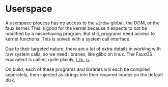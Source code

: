 # Userspace

A userspace process has no access to the `window` global, the DOM, or the faux kernel.
This is good for the kernel because it expects to not be modified by a misbehaving program.
But still, programs need access to kernel functions. This is solved with a system call interface.

Due to their targeted nature, there are a lot of extra details in working with raw system calls, so
we need libraries, like glibc on linux. The FauxOS equivalent is called, quite
plainly, [`lib.js`](https://raw.githubusercontent.com/fauxOS/fauxOS/master/build/userspace/lib.js).


On build, each of these programs and libraries will each be compiled seperately, then injected as strings into their required inodes on the default disk.
